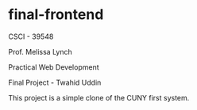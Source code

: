 # final-frontend

CSCI - 39548 

Prof. Melissa Lynch

Practical Web Development

Final Project - Twahid Uddin


This project is a simple clone of the CUNY first system. 
